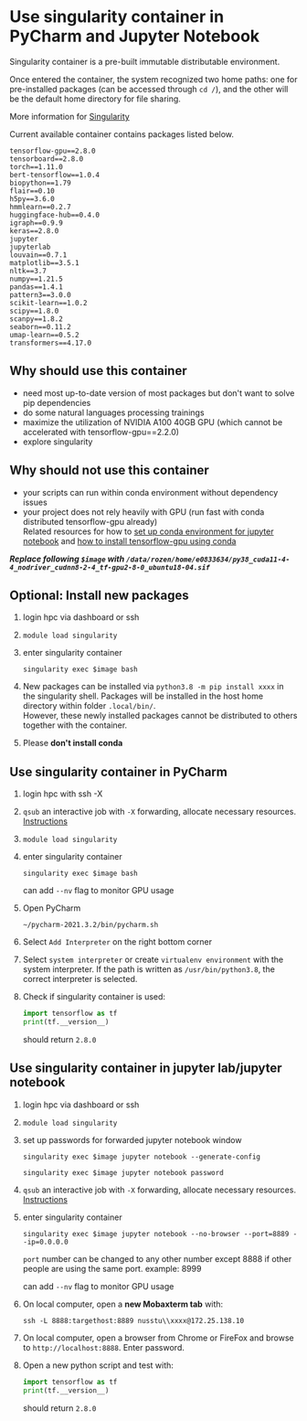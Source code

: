 # Use singularity container in PyCharm and Jupyter Notebook
Singularity container is a pre-built immutable distributable environment.<br>

Once entered the container, the system recognized two home paths: one for pre-installed packages (can be accessed through `cd /`), and the other will be the default home directory for file sharing.<br>

More information for [Singularity](https://github.com/sylabs/singularity)

Current available container contains packages listed below.
```
tensorflow-gpu==2.8.0
tensorboard==2.8.0
torch==1.11.0
bert-tensorflow==1.0.4
biopython==1.79
flair==0.10
h5py==3.6.0
hmmlearn==0.2.7
huggingface-hub==0.4.0
igraph==0.9.9
keras==2.8.0
jupyter
jupyterlab
louvain==0.7.1
matplotlib==3.5.1
nltk==3.7
numpy==1.21.5
pandas==1.4.1
pattern3==3.0.0
scikit-learn==1.0.2
scipy==1.8.0
scanpy==1.8.2
seaborn==0.11.2
umap-learn==0.5.2
transformers==4.17.0
```
## Why should use this container
- need most up-to-date version of most packages but don't want to solve pip dependencies
- do some natural languages processing trainings
- maximize the utilization of NVIDIA A100 40GB GPU (which cannot be accelerated with tensorflow-gpu==2.2.0)
- explore singularity

## Why should not use this container
- your scripts can run within conda environment without dependency issues
- your project does not rely heavily with GPU (run fast with conda distributed tensorflow-gpu already)<br>
Related resources for how to [set up conda environment for jupyter notebook](https://github.com/Duke-NUS-HPC/docs/blob/main/Add%20customized%20conda%20environment%20to%20jupyter%20notebook%20kernel.md)
and [how to install tensorflow-gpu using conda](https://github.com/Duke-NUS-HPC/docs/blob/main/Install%20tensorflow-gpu.md)


***Replace following `$image` with `/data/rozen/home/e0833634/py38_cuda11-4-4_nodriver_cudnn8-2-4_tf-gpu2-8-0_ubuntu18-04.sif` <br>***
## Optional: Install new packages
1. login hpc via dashboard or ssh
2. `module load singularity` 
4. enter singularity container

    `singularity exec $image bash` 
3. New packages can be installed via `python3.8 -m pip install xxxx` in the singularity shell. Packages will be installed in the host home directory within folder `.local/bin/`.<br>
   However, these newly installed packages cannot be distributed to others together with the container.
5. Please **don't install conda**<br>

## Use singularity container in PyCharm
1. login hpc with ssh -X
2. `qsub` an interactive job with `-X` forwarding, allocate necessary resources. [Instructions](https://github.com/Duke-NUS-HPC/docs/blob/main/start-interactive-shell-with-X11.md)
3. `module load singularity` 
4. enter singularity container
    
    `singularity exec $image bash` 
    
    can add `--nv` flag to monitor GPU usage
    
5. Open PyCharm
    
    `~/pycharm-2021.3.2/bin/pycharm.sh`
    
6. Select `Add Interpreter` on the right bottom corner
7. Select  `system interpreter` or create `virtualenv environment` with the system interpreter. 
  If the path is written as `/usr/bin/python3.8`, the correct interpreter is selected.
9. Check if singularity container is used:

    ```python
    import tensorflow as tf
    print(tf.__version__)
    ```
    
    should return `2.8.0`

## Use singularity container in jupyter lab/jupyter notebook
1. login hpc via dashboard or ssh
2. `module load singularity` 
3. set up passwords for forwarded jupyter notebook window
    
    `singularity exec $image jupyter notebook --generate-config`
    
    `singularity exec $image jupyter notebook password`
    
4. `qsub` an interactive job with `-X` forwarding, allocate necessary resources. [Instructions](https://github.com/Duke-NUS-HPC/docs/blob/main/start-interactive-shell-with-X11.md)
5. enter singularity container
    
    `singularity exec $image jupyter notebook --no-browser --port=8889 --ip=0.0.0.0`
    
    `port` number can be changed to any other number except 8888 if other people are using the same port. example: 8999
    
    can add `--nv` flag to monitor GPU usage
    
6. On local computer, open a **new Mobaxterm tab** with:
    
    `ssh -L 8888:targethost:8889 nusstu\\xxxx@172.25.138.10` 
    
7. On local computer, open a browser from Chrome or FireFox and browse to `http://localhost:8888`. Enter password.
8. Open a new python script and test with:
    ```python
    import tensorflow as tf
    print(tf.__version__)
    ```
    
    should return `2.8.0`
    
